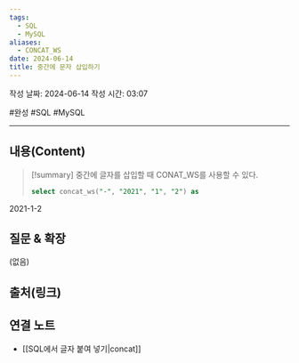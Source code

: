 ```yaml
---
tags:
  - SQL
  - MySQL
aliases:
  - CONCAT_WS
date: 2024-06-14
title: 중간에 문자 삽입하기
---
```

작성 날짜: 2024-06-14
작성 시간: 03:07

#완성 #SQL #MySQL

----
## 내용(Content)

>[!summary]
>중간에 글자를 삽입할 때 CONAT_WS를 사용할 수 있다.
>```SQL
>select concat_ws("-", "2021", "1", "2") as 
>```

2021-1-2

## 질문 & 확장

(없음)

## 출처(링크)


## 연결 노트

- [[SQL에서 글자 붙여 넣기|concat]]









